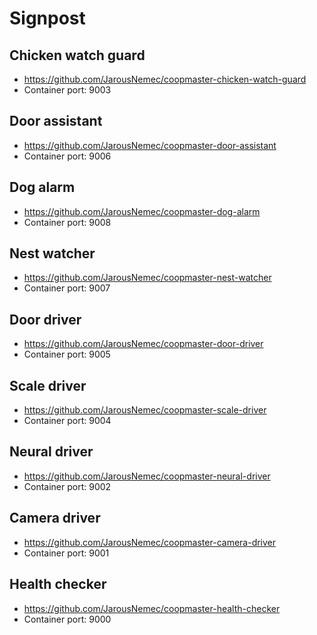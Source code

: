 # Signpost

## Chicken watch guard
- https://github.com/JarousNemec/coopmaster-chicken-watch-guard
- Container port: 9003
## Door assistant
- https://github.com/JarousNemec/coopmaster-door-assistant
- Container port: 9006
## Dog alarm
- https://github.com/JarousNemec/coopmaster-dog-alarm
- Container port: 9008
## Nest watcher
- https://github.com/JarousNemec/coopmaster-nest-watcher
- Container port: 9007
## Door driver
- https://github.com/JarousNemec/coopmaster-door-driver
- Container port: 9005
## Scale driver
- https://github.com/JarousNemec/coopmaster-scale-driver
- Container port: 9004
## Neural driver
- https://github.com/JarousNemec/coopmaster-neural-driver
- Container port: 9002
## Camera driver
- https://github.com/JarousNemec/coopmaster-camera-driver
- Container port: 9001
## Health checker
- https://github.com/JarousNemec/coopmaster-health-checker
- Container port: 9000